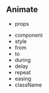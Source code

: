 ## Animate
* props
 + component
 + style
 + from
 + to
 + during
 + delay
 + repeat
 + easing
 + className